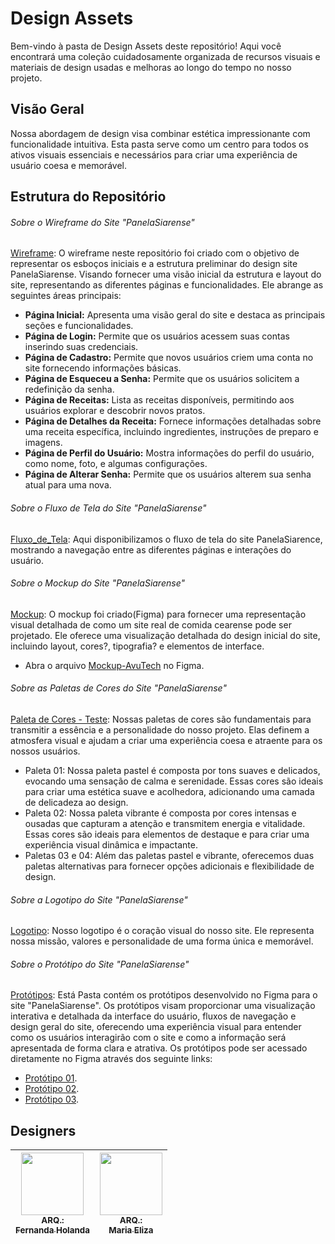 # Design Assets

Bem-vindo à pasta de Design Assets deste repositório! Aqui você encontrará uma coleção cuidadosamente organizada de recursos visuais e materiais de design usadas e melhoras ao longo do tempo no nosso projeto. 

## Visão Geral

Nossa abordagem de design visa combinar estética impressionante com funcionalidade intuitiva. Esta pasta serve como um centro para todos os ativos visuais essenciais e necessários para criar uma experiência de usuário coesa e memorável.

## Estrutura do Repositório

###### Sobre o Wireframe do Site "PanelaSiarense"
[Wireframe](Wireframe): O wireframe neste repositório foi criado com o objetivo de representar os esboços iniciais e a estrutura preliminar do design site PanelaSiarense. Visando fornecer uma visão inicial da estrutura e layout do site, representando as diferentes páginas e funcionalidades. Ele abrange as seguintes áreas principais:

- **Página Inicial:** Apresenta uma visão geral do site e destaca as principais seções e funcionalidades.
- **Página de Login:** Permite que os usuários acessem suas contas inserindo suas credenciais.
- **Página de Cadastro:** Permite que novos usuários criem uma conta no site fornecendo informações básicas.
- **Página de Esqueceu a Senha:** Permite que os usuários solicitem a redefinição da senha.
- **Página de Receitas:** Lista as receitas disponíveis, permitindo aos usuários explorar e descobrir novos pratos.
- **Página de Detalhes da Receita:** Fornece informações detalhadas sobre uma receita específica, incluindo ingredientes, instruções de preparo e imagens.
- **Página de Perfil do Usuário:** Mostra informações do perfil do usuário, como nome, foto, e algumas configurações.
- **Página de Alterar Senha:** Permite que os usuários alterem sua senha atual para uma nova.

###### Sobre o Fluxo de Tela do Site "PanelaSiarense"
[Fluxo_de_Tela](Fluxograma): Aqui disponibilizamos o fluxo de tela do site PanelaSiarence, mostrando a navegação entre as diferentes páginas e interações do usuário.

###### Sobre o Mockup do Site "PanelaSiarense"
[Mockup](Mockup): O mockup foi criado(Figma) para fornecer uma representação visual detalhada de como um site real de comida cearense pode ser projetado. Ele oferece uma visualização detalhada do design inicial do site, incluindo layout, cores?, tipografia? e elementos de interface.
* Abra o arquivo [Mockup-AvuTech](https://www.figma.com/file/ei20XoKCfJbyLhqm0iOSv0/Mockup-AvuTech?type=design&node-id=0%3A1&mode=design&t=iaCacyyEhwh6NJyt-1) no Figma.

###### Sobre as Paletas de Cores do Site "PanelaSiarense"
[Paleta de Cores - Teste](https://github.com/CompanyAvuTech/Panela_Siarense/tree/main/DESIGN/Paletas%20-%20Testes): Nossas paletas de cores são fundamentais para transmitir a essência e a personalidade do nosso projeto. Elas definem a atmosfera visual e ajudam a criar uma experiência coesa e atraente para os nossos usuários.
* Paleta 01: Nossa paleta pastel é composta por tons suaves e delicados, evocando uma sensação de calma e serenidade. Essas cores são ideais para criar uma estética suave e acolhedora, adicionando uma camada de delicadeza ao design.
* Paleta 02: Nossa paleta vibrante é composta por cores intensas e ousadas que capturam a atenção e transmitem energia e vitalidade. Essas cores são ideais para elementos de destaque e para criar uma experiência visual dinâmica e impactante.
* Paletas 03 e 04: Além das paletas pastel e vibrante, oferecemos duas paletas alternativas para fornecer opções adicionais e flexibilidade de design.

###### Sobre a Logotipo do Site "PanelaSiarense"
[Logotipo](Logotipo): Nosso logotipo é o coração visual do nosso site. Ele representa nossa missão, valores e personalidade de uma forma única e memorável.

###### Sobre o Protótipo do Site "PanelaSiarense"
[Protótipos](Protótipos): Está Pasta contém os protótipos desenvolvido no Figma para o site "PanelaSiarense". Os protótipos visam proporcionar uma visualização interativa e detalhada da interface do usuário, fluxos de navegação e design geral do site, oferecendo uma experiência visual para entender como os usuários interagirão com o site e como a informação será apresentada de forma clara e atrativa.
Os protótipos pode ser acessado diretamente no Figma através dos seguinte links: 
* [Protótipo 01](https://www.figma.com/file/1w7IPVuEw7wI0GnoPSRoQv/PanelaSiarense?type=design&node-id=0-1&mode=design&t=3T3yq4LIFg3Wt4ud-0). 
* [Protótipo 02](https://www.figma.com/file/uUmjhruh0GeV8Ymx99I7Vp/Prototipagem-2.0?type=design&node-id=0-1&mode=design&t=7nek9z6tjOiP9If5-0).
* [Protótipo 03](https://www.figma.com/file/p4RZCqIYBuNiY3CBeSMFUd/Prototipagem-3.0?type=design&node-id=0-1&mode=design&t=6jk5H1AtinmXjhLU-0).

## Designers

| [<img loading="lazy" src="https://avatars.githubusercontent.com/u/95234698?v=4" width="100px"><br><sub>ARQ.:</sub><br><sub>Fernanda Holanda</sub>](https://github.com/fefehr13) | [<img loading="lazy" src="https://avatars.githubusercontent.com/u/113485635?v=4" width="100px"><br><sub>ARQ.:</sub><br><sub>Maria Eliza</sub>](https://github.com/elizateofilo) | 
| --- | --- | 
